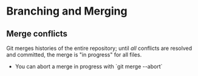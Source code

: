 Branching and Merging
=====================

Merge conflicts
---------------

Git merges histories of the entire repository; until _all_ conflicts are
resolved and committed, the merge is "in progress" for all files.

<ul class="hints">
<li>You can abort a merge in progress with `git merge --abort`</li>
</ul>
